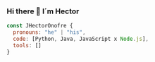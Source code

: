### Hi there 🦉 I´m Hector

```js
const JHectorOnofre {
  pronouns: "he" | "his",
  code: [Python, Java, JavaScript x Node.js],
  tools: []
}
```

<!--
**JHectorOnofre/JHectorOnofre** is a ✨ _special_ ✨ repository because its `README.md` (this file) appears on your GitHub profile.
Here are some ideas to get you started:

- 🔭 I love software development areas, turning creativity into technically efficient solutions is a tech superpower  💻
- 🌱 I’m currently working with Python and Java 
- ⚡ Fun fact: My love Owls 🦉
-->
